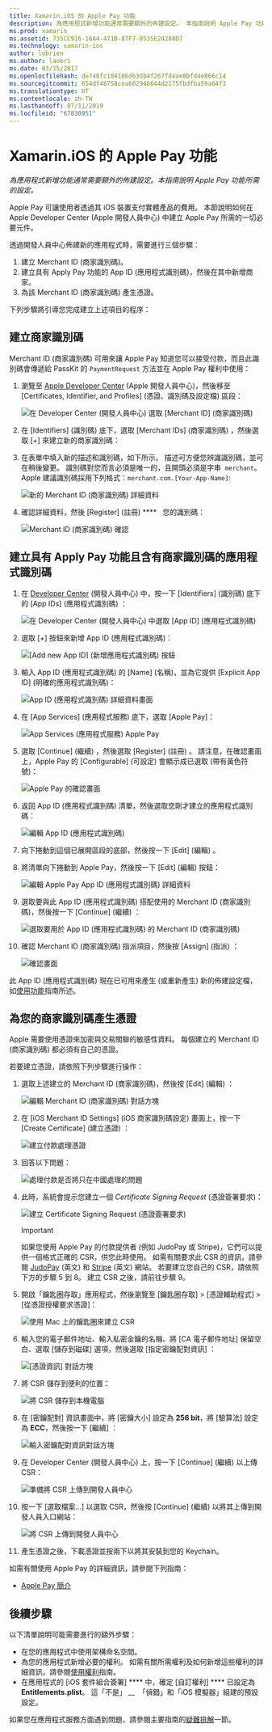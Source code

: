 ```yaml
---
title: Xamarin.iOS 的 Apple Pay 功能
description: 為應用程式新增功能通常需要額外的佈建設定。 本指南說明 Apple Pay 功能所需的設定。
ms.prod: xamarin
ms.assetid: 735CC916-16A4-471B-87F7-0535E24288D7
ms.technology: xamarin-ios
author: lobrien
ms.author: laobri
ms.date: 03/15/2017
ms.openlocfilehash: de748fc184106d63db4f267fd4ae8bfd4e866c14
ms.sourcegitcommit: 654df48758cea602946644d2175fbdfba59a64f3
ms.translationtype: HT
ms.contentlocale: zh-TW
ms.lasthandoff: 07/11/2019
ms.locfileid: "67830951"
---
```

# <a name="apple-pay-capabilities-in-xamarinios"></a>Xamarin.iOS 的 Apple Pay 功能

_為應用程式新增功能通常需要額外的佈建設定。本指南說明 Apple Pay 功能所需的設定。_

Apple Pay 可讓使用者透過其 iOS 裝置支付實體產品的費用。 本節說明如何在 Apple Developer Center (Apple 開發人員中心) 中建立 Apple Pay 所需的一切必要元件。

透過開發人員中心佈建新的應用程式時，需要進行三個步驟：

1. 建立 Merchant ID (商家識別碼)。
2. 建立具有 Apply Pay 功能的 App ID (應用程式識別碼)，然後在其中新增商家。
3. 為該 Merchant ID (商家識別碼) 產生憑證。

下列步驟將引導您完成建立上述項目的程序：

<a name="merchantid" />

## <a name="create-merchant-id"></a>建立商家識別碼

Merchant ID (商家識別碼) 可用來讓 Apple Pay 知道您可以接受付款，而且此識別碼會傳遞給 PassKit 的 `PaymentRequest` 方法並在 Apple Pay 權利中使用：

1. 瀏覽至 [Apple Developer Center](https://developer.apple.com/account/) \(Apple 開發人員中心\)，然後移至 [Certificates, Identifier, and Profiles] \(憑證、識別碼及設定檔\) 區段： 
 
    ![在 Developer Center (開發人員中心) 選取 [Merchant ID] \(商家識別碼\)](apple-pay-capabilities-images/image57.png)

2. 在 [Identifiers] \(識別碼\)  底下，選取 [Merchant IDs] \(商家識別碼\)  ，然後選取 [+]  來建立新的商家識別碼：  

3. 在表單中填入新的描述和識別碼，如下所示。 描述可方便您辨識識別碼，並可在稍後變更。 識別碼對您而言必須是唯一的，且開頭必須是字串  `merchant`。 Apple 建議識別碼採用下列格式：`merchant.com.[Your-App-Name]`:
   
    ![新的 Merchant ID (商家識別碼) 詳細資料](apple-pay-capabilities-images/image58.png)

4. 確認詳細資料，然後 [Register] \(註冊\) ****   您的識別碼： 
    
    ![Merchant ID (商家識別碼) 確認](apple-pay-capabilities-images/image59.png)

<a name="appid" />

## <a name="create-an-app-id-with-the-apple-pay-capability-that-includes-the-merchant-id"></a>建立具有 Apply Pay 功能且含有商家識別碼的應用程式識別碼

1. 在 [Developer Center](https://developer.apple.com/account/) \(開發人員中心\) 中，按一下 [Identifiers] \(識別碼\)  底下的 [App IDs] \(應用程式識別碼\)  ： 
    
    ![在 Developer Center (開發人員中心) 中選取 [App ID] \(應用程式識別碼\)](apple-pay-capabilities-images/image6.png)

2. 選取 [+]  按鈕來新增 App ID (應用程式識別碼)： 
   
    ![[Add new App ID] \(新增應用程式識別碼\) 按鈕](apple-pay-capabilities-images/image27.png)

3. 輸入 App ID (應用程式識別碼) 的 [Name] \(名稱\)，並為它提供 [Explicit App ID] \(明確的應用程式識別碼\)：    
   
    ![App ID (應用程式識別碼) 詳細資料畫面](apple-pay-capabilities-images/image35.png)

4. 在 [App Services] \(應用程式服務\) 底下，選取 [Apple Pay]：    
  
    ![App Services (應用程式服務) Apple Pay](apple-pay-capabilities-images/image36.png)

5. 選取 [Continue] \(繼續\)  ，然後選取 [Register] \(註冊\)  。 請注意，在確認畫面上，Apple Pay 的 [Configurable] \(可設定\) 會顯示成已選取 (帶有黃色符號)： 
   
    ![Apple Pay 的確認畫面](apple-pay-capabilities-images/image37.png)

6. 返回 App ID (應用程式識別碼) 清單，然後選取您剛才建立的應用程式識別碼：  
   
    ![編輯 App ID (應用程式識別碼)](apple-pay-capabilities-images/image38.png)

7. 向下捲動到這個已展開區段的底部，然後按一下 [Edit] \(編輯\)  。
8. 將清單向下捲動到 Apple Pay，然後按一下 [Edit] \(編輯\)  按鈕：  
    
    ![編輯 Apple Pay App ID (應用程式識別碼) 詳細資料](apple-pay-capabilities-images/image39.png)

9. 選取要與此 App ID (應用程式識別碼) 搭配使用的 Merchant ID (商家識別碼)，然後按一下 [Continue] \(繼續\)  ：  
    
    ![選取要用於 App ID (應用程式識別碼) 的 Merchant ID (商家識別碼)](apple-pay-capabilities-images/image40.png)

10. 確認 Merchant ID (商家識別碼) 指派項目，然後按 [Assign] \(指派\)  ：  
    
    ![確認畫面](apple-pay-capabilities-images/image41.png)

此 App ID (應用程式識別碼) 現在已可用來產生 (或重新產生) 新的佈建設定檔，如[使用功能](~/ios/deploy-test/provisioning/capabilities/index.md)指南所述。 

<a name="certificate" />

## <a name="create-a-certificate-for-your-merchant-id"></a>為您的商家識別碼產生憑證

Apple 需要使用憑證來加密與交易關聯的敏感性資料。 每個建立的 Merchant ID (商家識別碼) 都必須有自己的憑證。 

若要建立憑證，請依照下列步驟進行操作：

1. 選取上述建立的 Merchant ID (商家識別碼)，然後按 [Edit] \(編輯\)  ： 
    
    ![編輯 Merchant ID (商家識別碼) 對話方塊](apple-pay-capabilities-images/image42.png)

2. 在 [iOS Merchant ID Settings] \(iOS 商家識別碼設定\) 畫面上，按一下 [Create Certificate] \(建立憑證\)  ： 
   
    ![建立付款處理憑證](apple-pay-capabilities-images/image43.png)

3. 回答以下問題： 

    ![處理付款是否將只在中國處理的問題](apple-pay-capabilities-images/image44.png)

4. 此時，系統會提示您建立一個 _Certificate Signing Request_ \(憑證簽署要求\)： 

    ![建立 Certificate Signing Request \(憑證簽署要求\)](apple-pay-capabilities-images/image45.png)
    
    > [!IMPORTANT]
    > 如果您使用 Apple Pay 的付款提供者 (例如 JudoPay 或 Stripe)，它們可以提供一個格式正確的 CSR，供您此時使用。 如需有關要求此 CSR 的資訊，請參閱 [JudoPay](https://www.judopay.com/docs/version-52/apple-pay/getting-started/#create-an-apple-pay-certificate) \(英文\) 和 [Stripe](https://stripe.com/docs/apple-pay/apps#csr) \(英文\) 網站。 若要建立您自己的 CSR，請依照下方的步驟 5 到 8。 建立 CSR 之後，請前往步驟 9。

5. 開啟「鑰匙圈存取」應用程式，然後瀏覽至 [鑰匙圈存取] > [憑證輔助程式] > [從憑證授權要求憑證]：  

     ![使用 Mac 上的鑰匙圈來建立 CSR](apple-pay-capabilities-images/image46.png)

6. 輸入您的電子郵件地址、輸入私密金鑰的名稱、將 [CA 電子郵件地址] 保留空白、選取 [儲存到磁碟]  選項，然後選取 [指定密鑰配對資訊]  ：

     ![[憑證資訊] 對話方塊](apple-pay-capabilities-images/image47.png)

7. 將 CSR 儲存到便利的位置： 

     ![將 CSR 儲存到本機電腦](apple-pay-capabilities-images/image48.png)

8. 在 [密鑰配對] 資訊畫面中，將 [密鑰大小]  設定為 **256 bit**，將 [驗算法]  設定為 **ECC**，然後按一下 [繼續]  ：

     ![輸入密鑰配對資訊對話方塊](apple-pay-capabilities-images/image49.png)

9. 在 Developer Center (開發人員中心) 上，按一下 [Continue] \(繼續\)  以上傳 CSR： 

     ![準備將 CSR 上傳到開發人員中心](apple-pay-capabilities-images/image50.png)

10. 按一下 [選取檔案...]  以選取 CSR，然後按 [Continue] \(繼續\)  以將其上傳到開發人員入口網站： 

     ![將 CSR 上傳到開發人員中心](apple-pay-capabilities-images/image51.png)

11. 產生憑證之後，下載憑證並按兩下以將其安裝到您的 Keychain。

如需有關使用 Apple Pay 的詳細資訊，請參閱下列指南：

*   [Apple Pay 簡介](~/ios/platform/apple-pay.md)

## <a name="next-steps"></a>後續步驟
 
以下清單說明可能需要進行的額外步驟：

* 在您的應用程式中使用架構命名空間。
* 為您的應用程式新增必要的權利。 如需有關所需權利及如何新增這些權利的詳細資訊，請參閱[使用權利](~/ios/deploy-test/provisioning/entitlements.md)指南。
* 在應用程式的 [iOS 套件組合簽署] **** 中，確定 [自訂權利] **** 已設定為 **Entitlements.plist**。 這「不是」 __  「偵錯」和「iOS 模擬器」組建的預設設定。

如果您在應用程式服務方面遇到問題，請參閱主要指南的[疑難排解](~/ios/deploy-test/provisioning/capabilities/index.md)一節。
